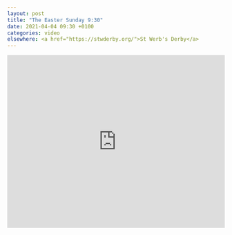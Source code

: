 ```yaml
---
layout: post
title: "The Easter Sunday 9:30"
date: 2021-04-04 09:30 +0100
categories: video
elsewhere: <a href="https://stwderby.org/">St Werb's Derby</a>
---
```


<iframe width="100%" height="400em" src="https://www.youtube.com/embed/mcPj4T9ADJk" frameborder="0" allow="accelerometer; autoplay; clipboard-write; encrypted-media; gyroscope; picture-in-picture" allowfullscreen></iframe>
